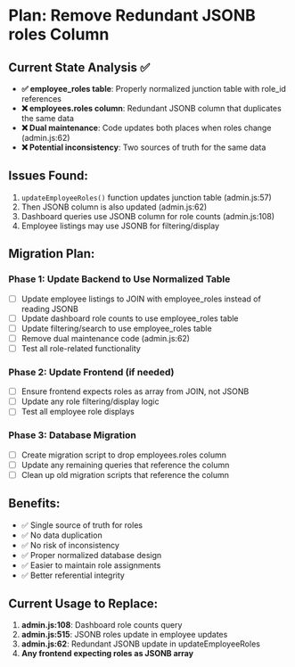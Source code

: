 # Plan: Remove Redundant JSONB roles Column

## Current State Analysis ✅
- **✅ employee_roles table**: Properly normalized junction table with role_id references
- **❌ employees.roles column**: Redundant JSONB column that duplicates the same data
- **❌ Dual maintenance**: Code updates both places when roles change (admin.js:62)
- **❌ Potential inconsistency**: Two sources of truth for the same data

## Issues Found:
1. `updateEmployeeRoles()` function updates junction table (admin.js:57)
2. Then JSONB column is also updated (admin.js:62)
3. Dashboard queries use JSONB column for role counts (admin.js:108)
4. Employee listings may use JSONB for filtering/display

## Migration Plan:

### Phase 1: Update Backend to Use Normalized Table
- [ ] Update employee listings to JOIN with employee_roles instead of reading JSONB
- [ ] Update dashboard role counts to use employee_roles table
- [ ] Update filtering/search to use employee_roles table
- [ ] Remove dual maintenance code (admin.js:62)
- [ ] Test all role-related functionality

### Phase 2: Update Frontend (if needed)
- [ ] Ensure frontend expects roles as array from JOIN, not JSONB
- [ ] Update any role filtering/display logic
- [ ] Test all employee role displays

### Phase 3: Database Migration
- [ ] Create migration script to drop employees.roles column
- [ ] Update any remaining queries that reference the column
- [ ] Clean up old migration scripts that reference the column

## Benefits:
- ✅ Single source of truth for roles
- ✅ No data duplication
- ✅ No risk of inconsistency
- ✅ Proper normalized database design
- ✅ Easier to maintain role assignments
- ✅ Better referential integrity

## Current Usage to Replace:
1. **admin.js:108**: Dashboard role counts query
2. **admin.js:515**: JSONB roles update in employee updates
3. **admin.js:62**: Redundant JSONB update in updateEmployeeRoles
4. **Any frontend expecting roles as JSONB array**